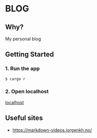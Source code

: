 # BLOG

## Why?

My personal blog

## Getting Started

### 1. Run the app
```bash
$ cargo r
```

### 2. Open localhost

[localhost](http://0.0.0.0:8080/)

## Useful sites
- https://markdown-videos.jorgenkh.no/
